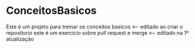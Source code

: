 # ConceitosBasicos
Este é um projeto para treinar os conceitos basicos &lt;-- editado ao criar o repositorio
este é um exercicio sobre pull request e merge <-- editado na 1º atualização
